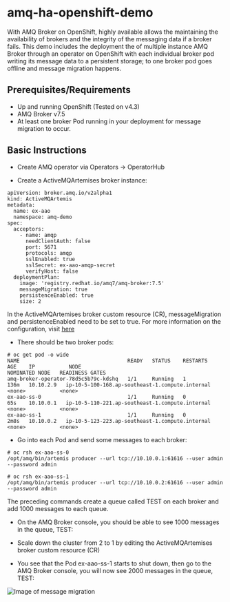 # amq-ha-openshift-demo
With AMQ Broker on OpenShift, highly available allows the maintaining the availability of brokers and the integrity of the messaging data if a broker fails. This demo includes the deployment the of multiple instance AMQ Broker through an operator on OpenShift with each individual broker pod writing its message data to a persistent storage; to one broker pod goes offline and message migration happens.

## Prerequisites/Requirements
- Up and running OpenShift (Tested on v4.3)
- AMQ Broker v7.5
- At least one broker Pod running in your deployment for message migration to occur.

## Basic Instructions
- Create AMQ operator via Operators -> OperatorHub

- Create a ActiveMQArtemises broker instance:

```
apiVersion: broker.amq.io/v2alpha1
kind: ActiveMQArtemis
metadata:
  name: ex-aao
  namespace: amq-demo
spec:
  acceptors:
    - name: amqp
      needClientAuth: false
      port: 5671
      protocols: amqp
      sslEnabled: true
      sslSecret: ex-aao-amqp-secret
      verifyHost: false
  deploymentPlan:
    image: 'registry.redhat.io/amq7/amq-broker:7.5'
    messageMigration: true
    persistenceEnabled: true
    size: 2
```

In the ActiveMQArtemises broker custom resource (CR), messageMigration and persistenceEnabled need to be set to true. For more information on the configuration, visit [here](https://github.com/rh-messaging/activemq-artemis-operator/blob/0.9.1/deploy/crds/broker_v2alpha1_activemqartemis_crd.yaml#L80-L82)

- There should be two broker pods:

```
# oc get pod -o wide
NAME                                   READY   STATUS    RESTARTS   AGE    IP           NODE                                              NOMINATED NODE   READINESS GATES
amq-broker-operator-78d5c5b79c-kdshq   1/1     Running   1          136m   10.10.2.9   ip-10-5-100-168.ap-southeast-1.compute.internal   <none>           <none>
ex-aao-ss-0                            1/1     Running   0          65s    10.10.0.1   ip-10-5-110-221.ap-southeast-1.compute.internal   <none>           <none>
ex-aao-ss-1                            1/1     Running   0          2m8s   10.10.0.2   ip-10-5-123-223.ap-southeast-1.compute.internal   <none>           <none>
```

- Go into each Pod and send some messages to each broker:

```
# oc rsh ex-aao-ss-0 
/opt/amq/bin/artemis producer --url tcp://10.10.0.1:61616 --user admin --password admin

# oc rsh ex-aao-ss-1 
/opt/amq/bin/artemis producer --url tcp://10.10.0.2:61616 --user admin --password admin
```

The preceding commands create a queue called TEST on each broker and add 1000 messages to each queue.

- On the AMQ Broker console, you should be able to see 1000 messages in the queue, TEST:

- Scale down the cluster from 2 to 1 by editing the ActiveMQArtemises broker custom resource (CR)

- You see that the Pod ex-aao-ss-1 starts to shut down, then go to the AMQ Broker console, you will now see 2000 messages in the queue, TEST:

![Image of message migration](<img width="1440" alt="Screenshot 2020-03-02 at 7 04 27 PM" src="https://user-images.githubusercontent.com/25560159/75670949-adedc480-5cb8-11ea-9fa0-8e9a78513e55.png">)
